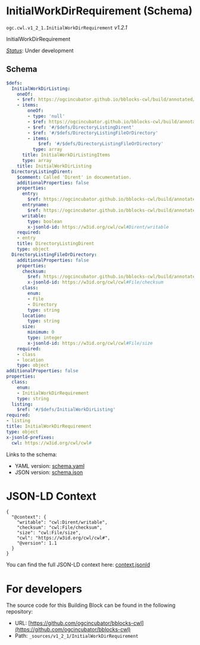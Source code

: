 
# InitialWorkDirRequirement (Schema)

`ogc.cwl.v1_2_1.InitialWorkDirRequirement` *v1.2.1*

InitialWorkDirRequirement

[*Status*](http://www.opengis.net/def/status): Under development

## Schema

```yaml
$defs:
  InitialWorkDirListing:
    oneOf:
    - $ref: https://ogcincubator.github.io/bblocks-cwl/build/annotated/cwl/v1_2_1/CWLExpression/schema.yaml
    - items:
        oneOf:
        - type: 'null'
        - $ref: https://ogcincubator.github.io/bblocks-cwl/build/annotated/cwl/v1_2_1/CWLExpression/schema.yaml
        - $ref: '#/$defs/DirectoryListingDirent'
        - $ref: '#/$defs/DirectoryListingFileOrDirectory'
        - items:
            $ref: '#/$defs/DirectoryListingFileOrDirectory'
          type: array
      title: InitialWorkDirListingItems
      type: array
    title: InitialWorkDirListing
  DirectoryListingDirent:
    $comment: Called 'Dirent' in documentation.
    additionalProperties: false
    properties:
      entry:
        $ref: https://ogcincubator.github.io/bblocks-cwl/build/annotated/cwl/v1_2_1/CWLExpression/schema.yaml
      entryname:
        $ref: https://ogcincubator.github.io/bblocks-cwl/build/annotated/cwl/v1_2_1/CWLExpression/schema.yaml
      writable:
        type: boolean
        x-jsonld-id: https://w3id.org/cwl/cwl#Dirent/writable
    required:
    - entry
    title: DirectoryListingDirent
    type: object
  DirectoryListingFileOrDirectory:
    additionalProperties: false
    properties:
      checksum:
        $ref: https://ogcincubator.github.io/bblocks-cwl/build/annotated/cwl/v1_2_1/Checksum/schema.yaml
        x-jsonld-id: https://w3id.org/cwl/cwl#File/checksum
      class:
        enum:
        - File
        - Directory
        type: string
      location:
        type: string
      size:
        minimum: 0
        type: integer
        x-jsonld-id: https://w3id.org/cwl/cwl#File/size
    required:
    - class
    - location
    type: object
additionalProperties: false
properties:
  class:
    enum:
    - InitialWorkDirRequirement
    type: string
  listing:
    $ref: '#/$defs/InitialWorkDirListing'
required:
- listing
title: InitialWorkDirRequirement
type: object
x-jsonld-prefixes:
  cwl: https://w3id.org/cwl/cwl#

```

Links to the schema:

* YAML version: [schema.yaml](https://ogcincubator.github.io/bblocks-cwl/build/annotated/cwl/v1_2_1/InitialWorkDirRequirement/schema.json)
* JSON version: [schema.json](https://ogcincubator.github.io/bblocks-cwl/build/annotated/cwl/v1_2_1/InitialWorkDirRequirement/schema.yaml)


# JSON-LD Context

```jsonld
{
  "@context": {
    "writable": "cwl:Dirent/writable",
    "checksum": "cwl:File/checksum",
    "size": "cwl:File/size",
    "cwl": "https://w3id.org/cwl/cwl#",
    "@version": 1.1
  }
}
```

You can find the full JSON-LD context here:
[context.jsonld](https://ogcincubator.github.io/bblocks-cwl/build/annotated/cwl/v1_2_1/InitialWorkDirRequirement/context.jsonld)


# For developers

The source code for this Building Block can be found in the following repository:

* URL: [https://github.com/ogcincubator/bblocks-cwl](https://github.com/ogcincubator/bblocks-cwl)
* Path: `_sources/v1_2_1/InitialWorkDirRequirement`

